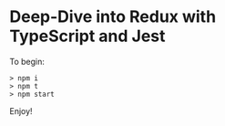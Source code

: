 # Deep-Dive into Redux with TypeScript and Jest

To begin:

```shell
> npm i
> npm t
> npm start
```

Enjoy!
